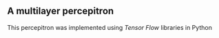 ## A multilayer percepitron

This percepitron was implemented using *Tensor Flow* libraries in Python
